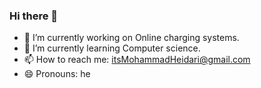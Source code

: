 ### Hi there 👋

- 🔭 I’m currently working on Online charging systems.
- 🌱 I’m currently learning Computer science.
- 📫 How to reach me: itsMohammadHeidari@gmail.com
- 😄 Pronouns: he
